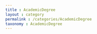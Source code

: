 ```yaml
---
title : AcademicDegree
layout : category
permalink : /categories/AcademicDegree
taxonomy : AcademicDegree
---
```

